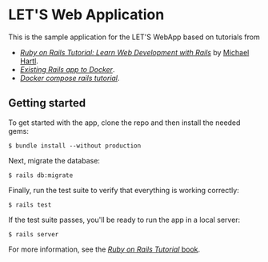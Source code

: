 # LET'S Web Application

This is the sample application for the LET'S WebApp based on tutorials from
- [*Ruby on Rails Tutorial:
Learn Web Development with Rails*](http://www.railstutorial.org/)
by [Michael Hartl](http://www.michaelhartl.com/).
- [*Existing Rails app to Docker*](http://chrisstump.online/2016/02/20/docker-existing-rails-application/).
- [*Docker compose rails tutorial*](https://docs.docker.com/compose/rails/).

## Getting started

To get started with the app, clone the repo and then install the needed gems:

```
$ bundle install --without production
```

Next, migrate the database:

```
$ rails db:migrate
```

Finally, run the test suite to verify that everything is working correctly:

```
$ rails test
```

If the test suite passes, you'll be ready to run the app in a local server:

```
$ rails server
```

For more information, see the
[*Ruby on Rails Tutorial* book](http://www.railstutorial.org/book).
